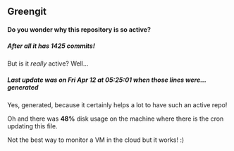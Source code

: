 ## Greengit

#### Do you wonder why this repository is so active?

##### After all it has 1425 commits!

But is it *really* active? Well...

##### Last update was on Fri Apr 12 at 05:25:01 when those lines were... generated

Yes, generated, because it certainly helps a lot to have such an active repo!

Oh and there was **48%** disk usage on the machine
where there is the cron updating this file.

Not the best way to monitor a VM in the cloud but it works! :)
